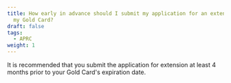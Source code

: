 ```yaml
---
title: How early in advance should I submit my application for an extension on
  my Gold Card?
draft: false
tags:
  - APRC
weight: 1
---
```

It is recommended that you submit the application for extension at least 4 months prior to your Gold Card's expiration date.